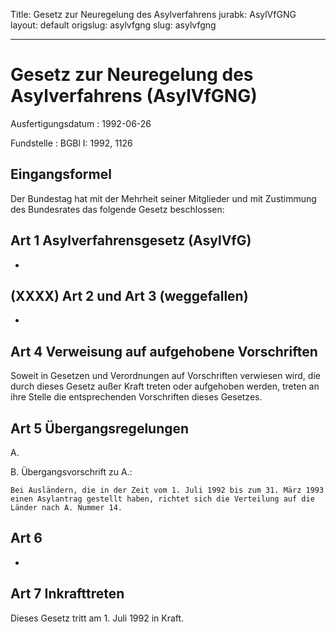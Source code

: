 Title: Gesetz zur Neuregelung des Asylverfahrens
jurabk: AsylVfGNG
layout: default
origslug: asylvfgng
slug: asylvfgng

---

# Gesetz zur Neuregelung des Asylverfahrens (AsylVfGNG)

Ausfertigungsdatum
:   1992-06-26

Fundstelle
:   BGBl I: 1992, 1126



## Eingangsformel

Der Bundestag hat mit der Mehrheit seiner Mitglieder und mit
Zustimmung des Bundesrates das folgende Gesetz beschlossen:


## Art 1 Asylverfahrensgesetz (AsylVfG)

-


## (XXXX) Art 2 und Art 3 (weggefallen)

-


## Art 4 Verweisung auf aufgehobene Vorschriften

Soweit in Gesetzen und Verordnungen auf Vorschriften verwiesen wird,
die durch dieses Gesetz außer Kraft treten oder aufgehoben werden,
treten an ihre Stelle die entsprechenden Vorschriften dieses Gesetzes.


## Art 5 Übergangsregelungen

A.


B.  Übergangsvorschrift zu A.:

    Bei Ausländern, die in der Zeit vom 1. Juli 1992 bis zum 31. März 1993
    einen Asylantrag gestellt haben, richtet sich die Verteilung auf die
    Länder nach A. Nummer 14.





## Art 6

-


## Art 7 Inkrafttreten

Dieses Gesetz tritt am 1. Juli 1992 in Kraft.

